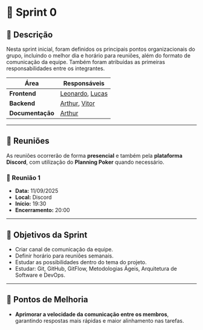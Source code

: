 # 🏁 Sprint 0

## 📌 Descrição  
Nesta sprint inicial, foram definidos os principais pontos organizacionais do grupo, incluindo o melhor dia e horário para reuniões, além do formato de comunicação da equipe. Também foram atribuídas as primeiras responsabilidades entre os integrantes.

| Área | Responsáveis |
| --- | --- |
| **Frontend** | [Leonardo](https://github.com/Antedeguemon21), [Lucas](https://github.com/arthursouto09) |
| **Backend** | [Arthur](https://github.com/arthursouto09), [Vitor](https://github.com/SemC0ndicao) |
| **Documentação** | [Arthur](https://github.com/arthursouto09) | [João](https://github.com/Jp-te) |

---

## 📅 Reuniões  
As reuniões ocorrerão de forma **presencial** e também pela **plataforma Discord**, com utilização do **Planning Poker** quando necessário.  

### 📝 Reunião 1  
- **Data:** 11/09/2025  
- **Local:** Discord  
- **Início:** 19:30  
- **Encerramento:** 20:00  

---

## 🎯 Objetivos da Sprint  
- Criar canal de comunicação da equipe.  
- Definir horário para reuniões semanais.  
- Estudar as possibilidades dentro do tema do projeto.  
- Estudar: Git, GitHub, GitFlow, Metodologias Ágeis, Arquitetura de Software e DevOps.  

---

## 🔎 Pontos de Melhoria  
- **Aprimorar a velocidade da comunicação entre os membros**, garantindo respostas mais rápidas e maior alinhamento nas tarefas.  
